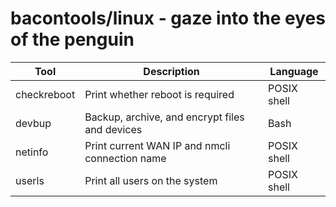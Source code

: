 bacontools/linux - gaze into the eyes of the penguin
====================================================

| Tool        | Description                                    | Language    |
|-------------|------------------------------------------------|-------------|
| checkreboot | Print whether reboot is required               | POSIX shell |
| devbup      | Backup, archive, and encrypt files and devices | Bash        |
| netinfo     | Print current WAN IP and nmcli connection name | POSIX shell |
| userls      | Print all users on the system                  | POSIX shell |
